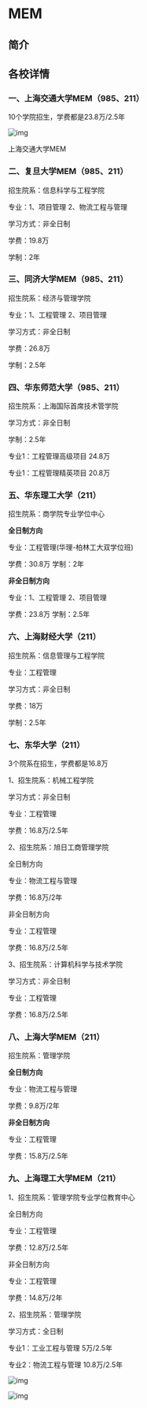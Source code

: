 # MEM



## 简介





## 各校详情



### 一、上海交通大学MEM（985、211）

10个学院招生，学费都是23.8万/2.5年

![img](https://picx.zhimg.com/v2-db446b1d79cf14c0771009a1d6f6393b_r.jpg?source=1940ef5c)

上海交通大学MEM

### 二、复旦大学MEM（985、211）

招生院系：信息科学与工程学院

专业：1、项目管理 2、物流工程与管理

学习方式：非全日制

学费：19.8万

学制：2年

### 三、同济大学MEM（985、211）

招生院系：经济与管理学院

专业：1、工程管理 2、项目管理

学习方式：非全日制

学费：26.8万

学制：2.5年

### 四、华东师范大学（985、211）

招生院系：上海国际首席技术管学院

学习方式：非全日制

学制：2.5年

专业1：工程管理高级项目 24.8万

专业1：工程管理精英项目 20.8万

### 五、华东理工大学（211）

招生院系：商学院专业学位中心

**全日制方向**

专业：工程管理(华理-柏林工大双学位班)

学费：30.8万 学制：2年

**非全日制方向**

专业：1、工程管理 2、项目管理

学费：23.8万 学制：2.5年

### 六、上海财经大学（211）

招生院系：信息管理与工程学院

专业：工程管理

学习方式：非全日制

学费：18万

学制：2.5年

### 七、东华大学（211）

3个院系在招生，学费都是16.8万

1、招生院系：机械工程学院

学习方式：非全日制

专业：工程管理

学费：16.8万/2.5年

2、招生院系：旭日工商管理学院

全日制方向

专业：物流工程与管理

学费：16.8万/2年

非全日制方向

专业：工程管理

学费：16.8万/2.5年

3、招生院系：计算机科学与技术学院

学习方式：非全日制

专业：工程管理

学费：16.8万/2.5年

### 八、上海大学MEM（211）

招生院系：管理学院

**全日制方向**

专业：物流工程与管理

学费：9.8万/2年

**非全日制方向**

专业：工程管理

学费：15.8万/2.5年

### 九、上海理工大学MEM（211）

1、招生院系：管理学院专业学位教育中心

全日制方向

专业：工程管理

学费：12.8万/2.5年

非全日制方向

专业：工程管理

学费：14.8万/2年

2、招生院系：管理学院

学习方式：全日制

专业1：工业工程与管理 5万/2.5年

专业2：物流工程与管理 10.8万/2.5年

![img](https://picx.zhimg.com/v2-d8a0b0a67b961817ccadd8e3203c462a_r.jpg?source=1940ef5c)

![img](https://pic2.zhimg.com/v2-c228d428a74cbf9d06fa53de77ded30d_r.jpg)